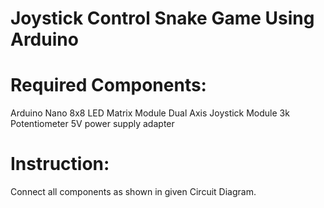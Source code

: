 # Joystick Control Snake Game Using Arduino

# Required Components:
  Arduino Nano
  8x8 LED Matrix Module
  Dual Axis Joystick Module
  3k Potentiometer
  5V power supply adapter

# Instruction:
  Connect all components as shown in given Circuit Diagram.
